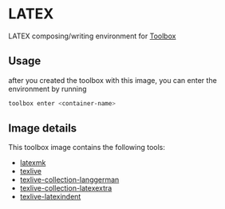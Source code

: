 # LATEX

LATEX composing/writing environment for [Toolbox](containertoolbx.org/)

## Usage

after you created the toolbox with this image, you can enter the environment by running

```bash
toolbox enter <container-name>
```

## Image details

This toolbox image contains the following tools:

- [latexmk](https://mg.readthedocs.io/latexmk.html)
- [texlive](https://www.tug.org/texlive/)
- [texlive-collection-langgerman](https://www.tug.org/texlive/)
- [texlive-collection-latexextra](https://www.tug.org/texlive/)
- [texlive-latexindent](https://www.ctan.org/pkg/latexindent)
